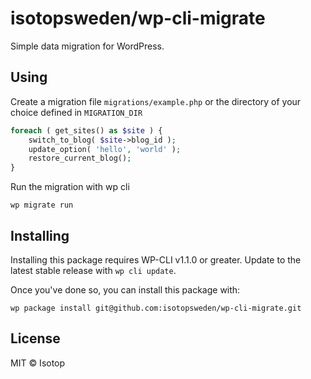 # isotopsweden/wp-cli-migrate

Simple data migration for WordPress.

## Using

Create a migration file `migrations/example.php` or the directory of your choice defined in `MIGRATION_DIR`

```php
foreach ( get_sites() as $site ) {
	switch_to_blog( $site->blog_id );
	update_option( 'hello', 'world' );
	restore_current_blog();
}
```

Run the migration with wp cli

```
wp migrate run
```

## Installing

Installing this package requires WP-CLI v1.1.0 or greater. Update to the latest stable release with `wp cli update`.

Once you've done so, you can install this package with:

```
wp package install git@github.com:isotopsweden/wp-cli-migrate.git
```

## License

MIT © Isotop
